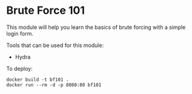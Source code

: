 # Brute Force 101

This module will help you learn the basics of brute forcing with a simple login form.

Tools that can be used for this module:
- Hydra

To deploy:
```
docker build -t bf101 .
docker run --rm -d -p 8080:80 bf101
```
